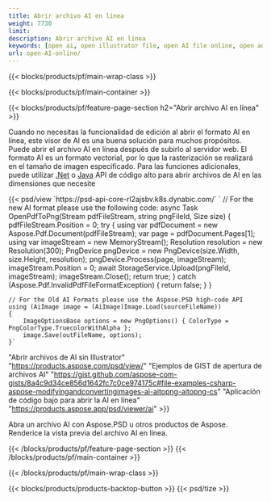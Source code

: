 ```yaml
---
title: Abrir archivo AI en línea
weight: 7730
limit: 
description: Abrir archivo AI en línea
keywords: [open ai, open illustrator file, open AI file online, open adobe illustrator, preview of ai file, ai format open]
url: open-AI-online/
---
```


{{< blocks/products/pf/main-wrap-class >}}


{{< blocks/products/pf/main-container >}}

{{< blocks/products/pf/feature-page-section h2="Abrir archivo AI en línea" >}}
<p>Cuando no necesitas la funcionalidad de edición al abrir el formato AI en línea, este visor de AI es una buena solución para muchos propósitos. Puede abrir el archivo AI en línea después de subirlo al servidor web. El formato AI es un formato vectorial, por lo que la rasterización se realizará en el tamaño de imagen especificado. Para las funciones adicionales, puede utilizar <a href="/psd/net">.Net</a> o <a href="/psd/java">Java</a> API de código alto para abrir archivos de AI en las dimensiones que necesite</p>
{{< psd/view `https://psd-api-core-rl2ajsbv.k8s.dynabic.com/` 
`	// For the new AI format please use the following code:
	async Task<bool> OpenPdfToPng(Stream pdfFileStream, string pngFileId, Size size)
	{
		pdfFileStream.Position = 0;
		try
		{
			using var pdfDocument = new Aspose.Pdf.Document(pdfFileStream);
			var page = pdfDocument.Pages[1];
			using var imageStream = new MemoryStream();
			Resolution resolution = new Resolution(300);
			PngDevice pngDevice = new PngDevice(size.Width, size.Height, resolution);
			pngDevice.Process(page, imageStream);
			imageStream.Position = 0;
			await StorageService.Upload(pngFileId, imageStream);
			imageStream.Close();
			return true;
		}
		catch (Aspose.Pdf.InvalidPdfFileFormatException)
		{
			return false;
		}
	}
	
	// For the Old AI Formats please use the Aspose.PSD high-code API
	using (AiImage image = (AiImage)Image.Load(sourceFileName))
	{
		ImageOptionsBase options = new PngOptions() { ColorType = PngColorType.TruecolorWithAlpha };
		image.Save(outFileName, options);
	}` 
"Abrir archivos de AI sin Illustrator" "https://products.aspose.com/psd/view/" 
"Ejemplos de GIST de apertura de archivos AI" "https://gist.github.com/aspose-com-gists/8a4c9d34ce856d1642fc7c0ce974175c#file-examples-csharp-aspose-modifyingandconvertingimages-ai-aitopng-aitopng-cs" 
"Aplicación de código bajo para abrir la AI en línea" "https://products.aspose.app/psd/viewer/ai" >}}
<p>Abra un archivo AI con Aspose.PSD u otros productos de Aspose. Renderice la vista previa del archivo AI en línea.</p>
{{< /blocks/products/pf/feature-page-section >}}
{{< /blocks/products/pf/main-container >}}


{{< /blocks/products/pf/main-wrap-class >}}

{{< blocks/products/products-backtop-button >}}
{{< psd/tize >}}
